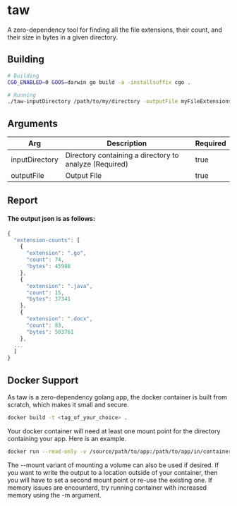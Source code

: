 # taw
A zero-dependency tool for finding all the file extensions, 
their count, and their size in bytes in a given directory.

## Building
```bash
# Building
CGO_ENABLED=0 GOOS=darwin go build -a -installsuffix cgo . 

# Running
./taw-inputDirectory /path/to/my/directory -outputFile myFileExtensions.json
```

## Arguments
Arg | Description | Required
------ | ------ | ------
inputDirectory | Directory containing a directory to analyze (Required) | true
outputFile | Output File | true

## Report

#### The output json is as follows:

```Javascript
{
  "extension-counts": [
    {
      "extension": ".go",
      "count": 74,
      "bytes": 45988
    },
    {
      "extension": ".java",
      "count": 15,
      "bytes": 37341
    },
    {
      "extension": ".docx",
      "count": 83,
      "bytes": 503761
    },
  ...
  ]
}
```

## Docker Support
As taw is a zero-dependency golang app, the docker container is built from scratch, which makes it small and secure. 

```bash
docker build -t <tag_of_your_choice> .
```

Your docker container will need at least one mount point for the directory containing your app. Here is an example.
```bash
docker run --read-only -v /source/path/to/app:/path/to/app/in/container -v /source/path/to/resultsdir:/path/to/resultsdir/in/container -it <tag_built_with> -inputDirectory /path/to/app/in/container -outputFile /path/to/resultsdir/in/container
```
The --mount variant of mounting a volume can also be used if desired. If you want to write the output to a location outside of your container, then you will have to set a second mount point or re-use the existing one. If memory issues are encounterd, try running container with increased memory using the -m argument.
